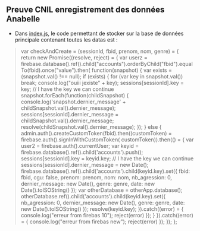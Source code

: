 ## Preuve CNIL enregistrement des données Anabelle

- Dans [index.js](https://github.com/MathieuDuboy/BotDesign/blob/master/index.js), le code permettant de stocker sur la base de données principale contenant toutes les datas est : 

> var checkAndCreate = (sessionId, fbid, prenom, nom, genre) = {
  return new Promise((resolve, reject) = {
    var userz = firebase.database().ref().child("accounts").orderByChild("fbid").equalTo(fbid).once("value").then(
      function(snapshot) {
        var exists = (snapshot.val() !== null);
        if (exists) {
          for (var key in snapshot.val()) break;
          console.log("ouiii jexiste" + key);
          sessions[sessionId].key = key;
          // I have the key we can continue
          snapshot.forEach(function(childSnapshot) {
            console.log('snapshot.dernier_message' + childSnapshot.val().dernier_message);
            sessions[sessionId].dernier_message = childSnapshot.val().dernier_message;
            resolve(childSnapshot.val().dernier_message);
          });
        } else {
          admin.auth().createCustomToken(fbid).then((customToken) = firebase.auth().signInWithCustomToken(
            customToken)).then(() = {
            var user2 = firebase.auth().currentUser;
            var keyid = firebase.database().ref().child('accounts').push();
            sessions[sessionId].key = keyid.key;
            // I have the key we can continue
            sessions[sessionId].dernier_message = new Date();
            firebase.database().ref().child('accounts').child(keyid.key).set({
              fbid: fbid,
              cgu: false,
              prenom: prenom,
              nom: nom,
              nb_agression: 0,
              dernier_message: new Date(),
              genre: genre,
              date: new Date().toISOString()
            });
            var otherDatabase = otherApp.database();
            otherDatabase.ref().child('accounts').child(keyid.key).set({
              nb_agression: 0,
              dernier_message: new Date(),
              genre: genre,
              date: new Date().toISOString()
            });
            resolve(keyid.key);
          }).catch((error) = {
            console.log("erreur from firebas 10");
            reject(error)
          });
        }
      }).catch((error) = {
      console.log("erreur from firebas new");
      reject(error)
    });
  });
};


